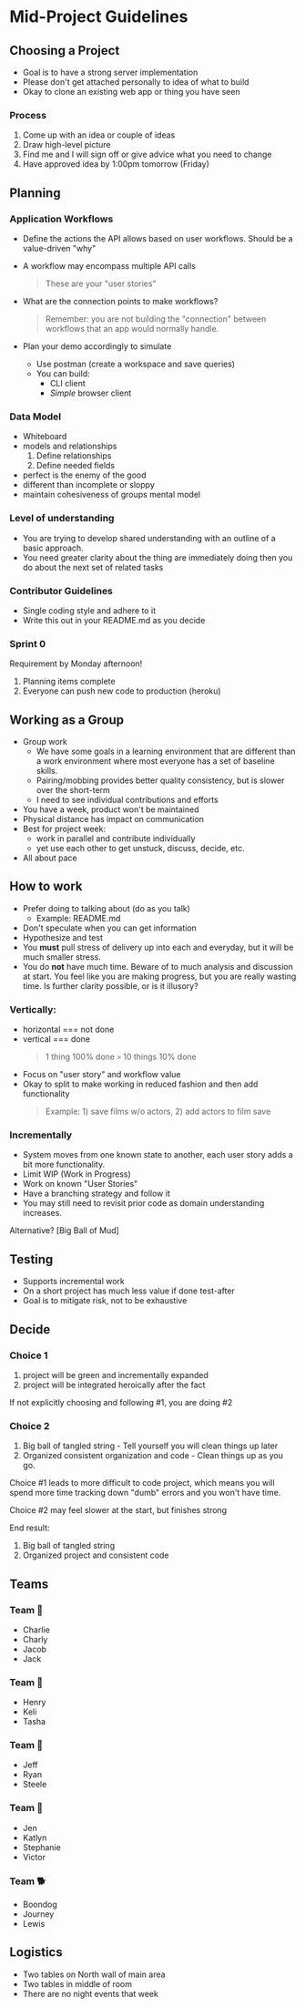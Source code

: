 Mid-Project Guidelines
===

## Choosing a Project

* Goal is to have a strong server implementation
* Please don't get attached personally to idea of what to build
* Okay to clone an existing web app or thing you have seen

### Process

1. Come up with an idea or couple of ideas
2. Draw high-level picture
3. Find me and I will sign off or give advice what you need to change
4. Have approved idea by 1:00pm tomorrow (Friday)

## Planning

### Application Workflows

* Define the actions the API allows based on user workflows. Should be a value-driven "why"
* A workflow may encompass multiple API calls
    > These are your "user stories"

* What are the connection points to make workflows?
    > Remember: you are not building the "connection" between workflows that an app would normally handle.
* Plan your demo accordingly to simulate
    * Use postman (create a workspace and save queries)
    * You can build:
        * CLI client
        * _Simple_ browser client

### Data Model
* Whiteboard
* models and relationships
    1. Define relationships
    1. Define needed fields
* perfect is the enemy of the good
* different than incomplete or sloppy
* maintain cohesiveness of groups mental model

### Level of understanding
* You are trying to develop shared understanding with an outline of
a basic approach.
* You need greater clarity about the thing are immediately doing then you
do about the next set of related tasks

### Contributor Guidelines
* Single coding style and adhere to it
* Write this out in your README.md as you decide

### Sprint 0

Requirement by Monday afternoon!
1. Planning items complete
1. Everyone can push new code to production (heroku)

## Working as a Group

* Group work
    * We have some goals in a learning environment that are different than a work environment where most everyone has a set of baseline skills.
    * Pairing/mobbing provides better quality consistency, but is slower over the short-term
    * I need to see individual contributions and efforts
* You have a week, product won't be maintained
* Physical distance has impact on communication
* Best for project week:
    * work in parallel and contribute individually
    * yet use each other to get unstuck, discuss, decide, etc.
* All about pace

## How to work

* Prefer doing to talking about (do as you talk)
    * Example: README.md
* Don't speculate when you can get information
* Hypothesize and test
* You **must** pull stress of delivery up into each and everyday, but it will be much smaller stress.
* You do **not** have much time. Beware of to much analysis and discussion at start. You feel like you are making progress, but you are really wasting time. Is further clarity possible, or is it illusory?

### Vertically:

* horizontal === not done
* vertical === done
    > 1 thing 100% done `>` 10 things 10% done
* Focus on "user story" and workflow value
* Okay to split to make working in reduced fashion and then add functionality
    > Example: 1) save films w/o actors, 2) add actors to film save 

### Incrementally

* System moves from one known state to another, each user story adds a bit more functionality.
* Limit WIP (Work in Progress)
* Work on known "User Stories"
* Have a branching strategy and follow it
* You may still need to revisit prior code as domain understanding increases.

Alternative? [Big Ball of Mud]

## Testing

* Supports incremental work
* On a short project has much less value if done test-after
* Goal is to mitigate risk, not to be exhaustive

## Decide

### Choice 1
1. project will be green and incrementally expanded
1. project will be integrated heroically after the fact

If not explicitly choosing and following #1, you are doing #2

### Choice 2
1. Big ball of tangled string - Tell yourself you will clean things up later
1. Organized consistent organization and code - Clean things up as you go.

Choice #1 leads to more difficult to code project, which means you will spend more time tracking down "dumb" errors and you won't have time. 

Choice #2 may feel slower at the start, but finishes strong

End result:
1. Big ball of tangled string
2. Organized project and consistent code

## Teams

### Team 🎩
* Charlie
* Charly
* Jacob
* Jack

### Team 🍭
* Henry
* Keli
* Tasha

### Team 🎱
* Jeff
* Ryan
* Steele

### Team 🍗
* Jen
* Katlyn
* Stephanie
* Victor

### Team 🐕
* Boondog
* Journey
* Lewis

## Logistics

* Two tables on North wall of main area
* Two tables in middle of room
* There are no night events that week